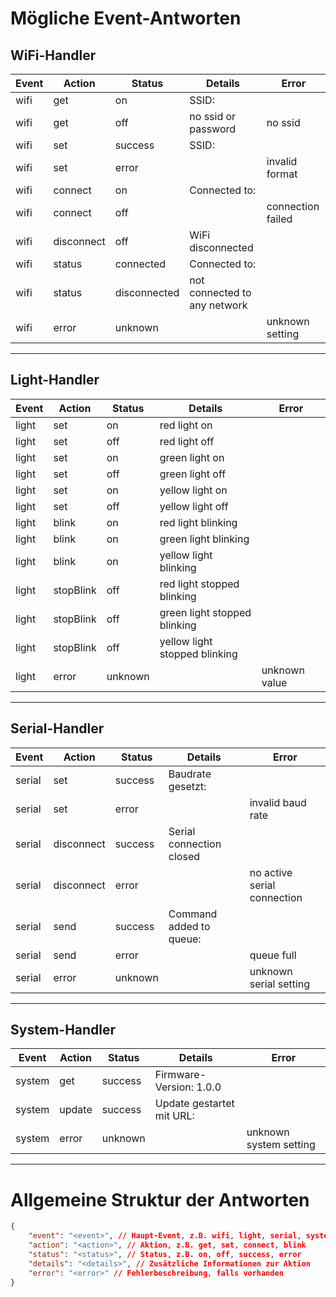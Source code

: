 # Mögliche Event-Antworten

## WiFi-Handler

| **Event** | **Action** | **Status**   | **Details**                  | **Error**         |
| --------- | ---------- | ------------ | ---------------------------- | ----------------- |
| wifi      | get        | on           | SSID: <SSID>                 |                   |
| wifi      | get        | off          | no ssid or password          | no ssid           |
| wifi      | set        | success      | SSID: <SSID>                 |                   |
| wifi      | set        | error        |                              | invalid format    |
| wifi      | connect    | on           | Connected to: <SSID>         |                   |
| wifi      | connect    | off          |                              | connection failed |
| wifi      | disconnect | off          | WiFi disconnected            |                   |
| wifi      | status     | connected    | Connected to: <SSID>         |                   |
| wifi      | status     | disconnected | not connected to any network |                   |
| wifi      | error      | unknown      |                              | unknown setting   |

---

## Light-Handler

| **Event** | **Action** | **Status** | **Details**                   | **Error**     |
| --------- | ---------- | ---------- | ----------------------------- | ------------- |
| light     | set        | on         | red light on                  |               |
| light     | set        | off        | red light off                 |               |
| light     | set        | on         | green light on                |               |
| light     | set        | off        | green light off               |               |
| light     | set        | on         | yellow light on               |               |
| light     | set        | off        | yellow light off              |               |
| light     | blink      | on         | red light blinking            |               |
| light     | blink      | on         | green light blinking          |               |
| light     | blink      | on         | yellow light blinking         |               |
| light     | stopBlink  | off        | red light stopped blinking    |               |
| light     | stopBlink  | off        | green light stopped blinking  |               |
| light     | stopBlink  | off        | yellow light stopped blinking |               |
| light     | error      | unknown    |                               | unknown value |

---

## Serial-Handler

| **Event** | **Action** | **Status** | **Details**                       | **Error**                   |
| --------- | ---------- | ---------- | --------------------------------- | --------------------------- |
| serial    | set        | success    | Baudrate gesetzt: <Baudrate>      |                             |
| serial    | set        | error      |                                   | invalid baud rate           |
| serial    | disconnect | success    | Serial connection closed          |                             |
| serial    | disconnect | error      |                                   | no active serial connection |
| serial    | send       | success    | Command added to queue: <Command> |                             |
| serial    | send       | error      |                                   | queue full                  |
| serial    | error      | unknown    |                                   | unknown serial setting      |

---

## System-Handler

| **Event** | **Action** | **Status** | **Details**                     | **Error**              |
| --------- | ---------- | ---------- | ------------------------------- | ---------------------- |
| system    | get        | success    | Firmware-Version: 1.0.0         |                        |
| system    | update     | success    | Update gestartet mit URL: <URL> |                        |
| system    | error      | unknown    |                                 | unknown system setting |

---

# Allgemeine Struktur der Antworten

```json
{
	"event": "<event>", // Haupt-Event, z.B. wifi, light, serial, system
	"action": "<action>", // Aktion, z.B. get, set, connect, blink
	"status": "<status>", // Status, z.B. on, off, success, error
	"details": "<details>", // Zusätzliche Informationen zur Aktion
	"error": "<error>" // Fehlerbeschreibung, falls vorhanden
}
```
